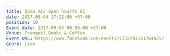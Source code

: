 ```yaml
---
title: Open mic open hearts 61
date: 2017-09-04 17:22:00 +07:00
position: 10
Event date: 2017-09-05 00:00:00 +07:00
Venue: Tranquil Books & Coffee
Event URL: https://www.facebook.com/events/1718741141764425/
Genre: Live
---
```


